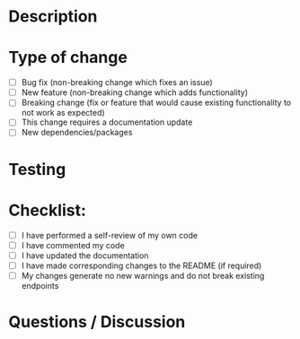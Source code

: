 # Description

<!-- 
Please include a summary of the change and which issue is fixed.
Please also include relevant motivation and context. This can be helped by linking to any related issue (ex: Fixes #1).
Be as detailed as possible and be sure to indicate how this change will effect downstream users.

Also list any new dependencies/packages that are required for this change.

Example:
=======================
### Added status codes

Requests will now respond with the appropriate status code instead of returning a 200 OK on all requests. Specifically this applies to requests made to: `some_endpoint`
which has a `403 Unauthorized` response, as well as a `401 Bad Request`.
=======================
-->

# Type of change

<!-- Please select options that are relevant. -->

- [ ] Bug fix (non-breaking change which fixes an issue)
- [ ] New feature (non-breaking change which adds functionality)
- [ ] Breaking change (fix or feature that would cause existing functionality to not work as expected)
- [ ] This change requires a documentation update
- [ ] New dependencies/packages

# Testing

<!-- Describe the tests that you ran to verify your changes -->

# Checklist:

<!-- Please make sure the following have been performed. -->
<!-- If they have not yet been performed, leave them unchecked (and/or) title your PR with "WIP: ". -->

- [ ] I have performed a self-review of my own code
- [ ] I have commented my code
- [ ] I have updated the documentation
- [ ] I have made corresponding changes to the README (if required)
- [ ] My changes generate no new warnings and do not break existing endpoints

# Questions / Discussion

<!-- Any questions you are still wondering about or discussions to be had about the changes.
You can also include specific areas/files you would like reviewed or commented on. -->